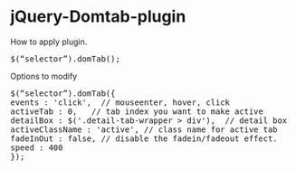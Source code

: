 jQuery-Domtab-plugin
====================

How to apply plugin.

<pre>$(“selector”).domTab();</pre>

Options to modify
<pre>$(“selector”).domTab({
events : 'click',  // mouseenter, hover, click
activeTab : 0,   // tab index you want to make active
detailBox : $('.detail-tab-wrapper > div'),  // detail box
activeClassName : 'active', // class name for active tab
fadeInOut : false, // disable the fadein/fadeout effect.
speed : 400
});
</pre>

